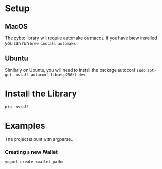 # Setup

## MacOS
The pybtc library will require automake on macos. If you have brew installed you can run ```brew install automake```.

## Ubuntu
Similarly on Ubuntu, you will need to install the package autoconf ```sudo apt-get install autoconf libsecp256k1-dev```

# Install the Library
```pip install .```

# Examples
The project is built with argparse...

### Creating a new Wallet
```yogurt create <wallet_path>```
